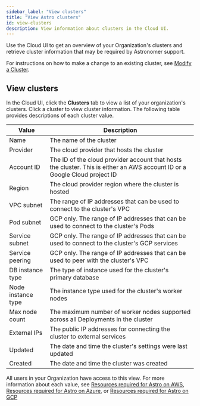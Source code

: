 ```yaml
---
sidebar_label: "View clusters"
title: "View Astro clusters"
id: view-clusters
description: View information about clusters in the Cloud UI.
---
```


Use the Cloud UI to get an overview of your Organization's clusters and retrieve cluster information that may be required by Astronomer support.

For instructions on how to make a change to an existing cluster, see [Modify a Cluster](modify-cluster.md).

## View clusters

In the Cloud UI, click the **Clusters** tab to view a list of your organization's clusters. Click a cluster to view cluster information. The following table provides descriptions of each cluster value.

| Value              | Description                                                                                                                 |
| ------------------ | --------------------------------------------------------------------------------------------------------------------------- |
| Name               | The name of the cluster                                                                                                     |
| Provider           | The cloud provider that hosts the cluster                                                                            |
| Account ID         | The ID of the cloud provider account that hosts the cluster. This is either an AWS account ID or a Google Cloud project ID |
| Region             | The cloud provider region where the cluster is hosted                                                                       |
| VPC subnet         | The range of IP addresses that can be used to connect to the cluster's VPC                                                  |
| Pod subnet         | GCP only. The range of IP addresses that can be used to connect to the cluster's Pods                                       |
| Service subnet     | GCP only. The range of IP addresses that can be used to connect to the cluster's GCP services                               |
| Service peering    | GCP only. The range of IP addresses that can be used to peer with the cluster's VPC                                         |
| DB instance type   | The type of instance used for the cluster's primary database                                                                |
| Node instance type | The instance type used for the cluster's worker nodes                                                                       |
| Max node count     | The maximum number of worker nodes supported across all Deployments in the cluster                                          |
| External IPs       | The public IP addresses for connecting the cluster to external services                                                         |
| Updated            | The date and time the cluster's settings were last updated                                                                  |
| Created            | The date and time the cluster was created                                                                          |

 All users in your Organization have access to this view. For more information about each value, see [Resources required for Astro on AWS](https://docs.astronomer.io/astro/resource-reference-aws), [Resources required for Astro on Azure](https://docs.astronomer.io/astro/resource-reference-azure), or [Resources required for Astro on GCP](https://docs.astronomer.io/astro/resource-reference-gcp)
